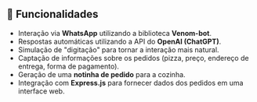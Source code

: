 ## 🚀 Funcionalidades
- Interação via **WhatsApp** utilizando a biblioteca **Venom-bot**.
- Respostas automáticas utilizando a API do **OpenAI (ChatGPT)**.
- Simulação de "digitação" para tornar a interação mais natural.
- Captação de informações sobre os pedidos (pizza, preço, endereço de entrega, forma de pagamento).
- Geração de uma **notinha de pedido** para a cozinha.
- Integração com **Express.js** para fornecer dados dos pedidos em uma interface web.

